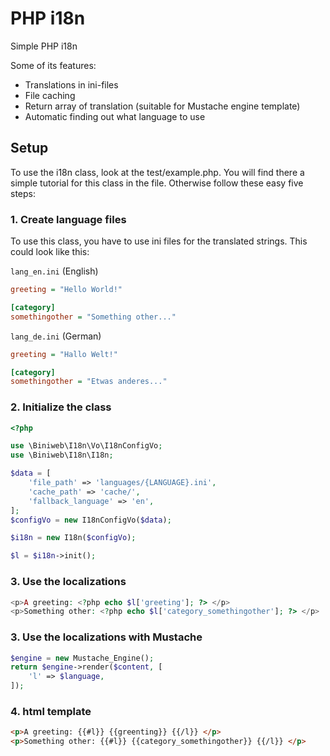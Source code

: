 # PHP i18n
Simple PHP i18n

Some of its features:

* Translations in ini-files
* File caching
* Return array of translation (suitable for Mustache engine template)
* Automatic finding out what language to use

## Setup
To use the i18n class, look at the test/example.php. You will find there a simple tutorial for this class in the file. Otherwise follow these easy five steps:

### 1. Create language files
To use this class, you have to use ini files for the translated strings. This could look like this:

`lang_en.ini` (English)

```ini
greeting = "Hello World!"

[category]
somethingother = "Something other..."
```

`lang_de.ini` (German)

```ini
greeting = "Hallo Welt!"

[category]
somethingother = "Etwas anderes..."
```

### 2. Initialize the class

```php
<?php

use \Biniweb\I18n\Vo\I18nConfigVo;
use \Biniweb\I18n\I18n;

$data = [
    'file_path' => 'languages/{LANGUAGE}.ini',
    'cache_path' => 'cache/',
    'fallback_language' => 'en',
];
$configVo = new I18nConfigVo($data);

$i18n = new I18n($configVo);

$l = $i18n->init();
```

### 3. Use the localizations

```php
<p>A greeting: <?php echo $l['greeting']; ?> </p>
<p>Something other: <?php echo $l['category_somethingother']; ?> </p>
```

### 3. Use the localizations with Mustache

```php
$engine = new Mustache_Engine();
return $engine->render($content, [
    'l' => $language,
]);
```

### 4. html template

```html
<p>A greeting: {{#l}} {{greenting}} {{/l}} </p>
<p>Something other: {{#l}} {{category_somethingother}} {{/l}} </p>
```